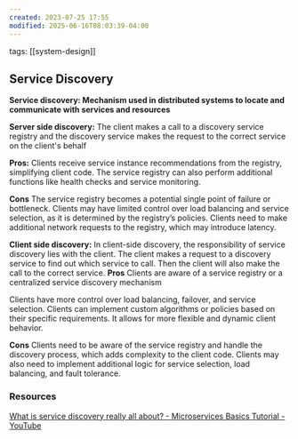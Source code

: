 ```yaml
---
created: 2023-07-25 17:55
modified: 2025-06-16T08:03:39-04:00
---
```


tags:  [[system-design]]

## Service Discovery

**Service discovery: Mechanism used in distributed systems to locate and communicate with services and resources**

**Server side discovery:** The client makes a call to a discovery service registry and the discovery service makes the request to the correct service on the client's behalf

**Pros:**
Clients receive service instance recommendations from the registry, simplifying client code. The service registry can also perform additional functions like health checks and service monitoring.

**Cons**
The service registry becomes a potential single point of failure or bottleneck. Clients may have limited control over load balancing and service selection, as it is determined by the registry’s policies. Clients need to make additional network requests to the registry, which may introduce latency.

**Client side discovery:** In client-side discovery, the responsibility of service discovery lies with the client. The client makes a request to a discovery service to find out which service to call. Then the client will also make the call to the correct service.
**Pros**
Clients are aware of a service registry or a centralized service discovery mechanism

Clients have more control over load balancing, failover, and service selection. Clients can implement custom algorithms or policies based on their specific requirements. It allows for more flexible and dynamic client behavior.

**Cons**
Clients need to be aware of the service registry and handle the discovery process, which adds complexity to the client code. Clients may also need to implement additional logic for service selection, load balancing, and fault tolerance.

### Resources
[What is service discovery really all about? - Microservices Basics Tutorial - YouTube](https://www.youtube.com/watch?v=GboiMJm6WlA&list=PLqq-6Pq4lTTbEzejFKFRYfkLGYyOOwq58&index=4)
